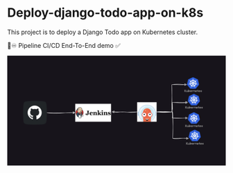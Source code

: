 # Deploy-django-todo-app-on-k8s
This project is to deploy a Django Todo app on Kubernetes cluster.

🚀♾️ Pipeline CI/CD End-To-End demo ✅

![](images/Project_workflow.png)